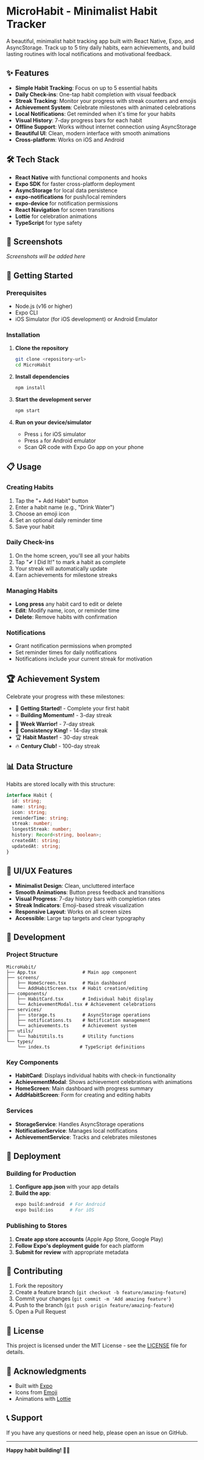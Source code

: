 # MicroHabit - Minimalist Habit Tracker

A beautiful, minimalist habit tracking app built with React Native, Expo, and AsyncStorage. Track up to 5 tiny daily habits, earn achievements, and build lasting routines with local notifications and motivational feedback.

## ✨ Features

- **Simple Habit Tracking**: Focus on up to 5 essential habits
- **Daily Check-ins**: One-tap habit completion with visual feedback
- **Streak Tracking**: Monitor your progress with streak counters and emojis
- **Achievement System**: Celebrate milestones with animated celebrations
- **Local Notifications**: Get reminded when it's time for your habits
- **Visual History**: 7-day progress bars for each habit
- **Offline Support**: Works without internet connection using AsyncStorage
- **Beautiful UI**: Clean, modern interface with smooth animations
- **Cross-platform**: Works on iOS and Android

## 🛠 Tech Stack

- **React Native** with functional components and hooks
- **Expo SDK** for faster cross-platform deployment
- **AsyncStorage** for local data persistence
- **expo-notifications** for push/local reminders
- **expo-device** for notification permissions
- **React Navigation** for screen transitions
- **Lottie** for celebration animations
- **TypeScript** for type safety

## 📱 Screenshots

*Screenshots will be added here*

## 🚀 Getting Started

### Prerequisites

- Node.js (v16 or higher)
- Expo CLI
- iOS Simulator (for iOS development) or Android Emulator

### Installation

1. **Clone the repository**
   ```bash
   git clone <repository-url>
   cd MicroHabit
   ```

2. **Install dependencies**
   ```bash
   npm install
   ```

3. **Start the development server**
   ```bash
   npm start
   ```

4. **Run on your device/simulator**
   - Press `i` for iOS simulator
   - Press `a` for Android emulator
   - Scan QR code with Expo Go app on your phone

## 📋 Usage

### Creating Habits

1. Tap the "+ Add Habit" button
2. Enter a habit name (e.g., "Drink Water")
3. Choose an emoji icon
4. Set an optional daily reminder time
5. Save your habit

### Daily Check-ins

1. On the home screen, you'll see all your habits
2. Tap "✔ I Did It!" to mark a habit as complete
3. Your streak will automatically update
4. Earn achievements for milestone streaks

### Managing Habits

- **Long press** any habit card to edit or delete
- **Edit**: Modify name, icon, or reminder time
- **Delete**: Remove habits with confirmation

### Notifications

- Grant notification permissions when prompted
- Set reminder times for daily notifications
- Notifications include your current streak for motivation

## 🏆 Achievement System

Celebrate your progress with these milestones:

- 🌱 **Getting Started!** - Complete your first habit
- ⭐ **Building Momentum!** - 3-day streak
- 💪 **Week Warrior!** - 7-day streak
- 👑 **Consistency King!** - 14-day streak
- 🏆 **Habit Master!** - 30-day streak
- 🔥 **Century Club!** - 100-day streak

## 📊 Data Structure

Habits are stored locally with this structure:

```typescript
interface Habit {
  id: string;
  name: string;
  icon: string;
  reminderTime: string;
  streak: number;
  longestStreak: number;
  history: Record<string, boolean>;
  createdAt: string;
  updatedAt: string;
}
```

## 🎨 UI/UX Features

- **Minimalist Design**: Clean, uncluttered interface
- **Smooth Animations**: Button press feedback and transitions
- **Visual Progress**: 7-day history bars with completion rates
- **Streak Indicators**: Emoji-based streak visualization
- **Responsive Layout**: Works on all screen sizes
- **Accessible**: Large tap targets and clear typography

## 🔧 Development

### Project Structure

```
MicroHabit/
├── App.tsx                 # Main app component
├── screens/
│   ├── HomeScreen.tsx      # Main dashboard
│   └── AddHabitScreen.tsx  # Habit creation/editing
├── components/
│   ├── HabitCard.tsx       # Individual habit display
│   └── AchievementModal.tsx # Achievement celebrations
├── services/
│   ├── storage.ts          # AsyncStorage operations
│   ├── notifications.ts    # Notification management
│   └── achievements.ts     # Achievement system
├── utils/
│   └── habitUtils.ts       # Utility functions
└── types/
    └── index.ts           # TypeScript definitions
```

### Key Components

- **HabitCard**: Displays individual habits with check-in functionality
- **AchievementModal**: Shows achievement celebrations with animations
- **HomeScreen**: Main dashboard with progress summary
- **AddHabitScreen**: Form for creating and editing habits

### Services

- **StorageService**: Handles AsyncStorage operations
- **NotificationService**: Manages local notifications
- **AchievementService**: Tracks and celebrates milestones

## 🚀 Deployment

### Building for Production

1. **Configure app.json** with your app details
2. **Build the app**:
   ```bash
   expo build:android  # For Android
   expo build:ios      # For iOS
   ```

### Publishing to Stores

1. **Create app store accounts** (Apple App Store, Google Play)
2. **Follow Expo's deployment guide** for each platform
3. **Submit for review** with appropriate metadata

## 🤝 Contributing

1. Fork the repository
2. Create a feature branch (`git checkout -b feature/amazing-feature`)
3. Commit your changes (`git commit -m 'Add amazing feature'`)
4. Push to the branch (`git push origin feature/amazing-feature`)
5. Open a Pull Request

## 📄 License

This project is licensed under the MIT License - see the [LICENSE](LICENSE) file for details.

## 🙏 Acknowledgments

- Built with [Expo](https://expo.dev/)
- Icons from [Emoji](https://emojipedia.org/)
- Animations with [Lottie](https://lottiefiles.com/)

## 📞 Support

If you have any questions or need help, please open an issue on GitHub.

---

**Happy habit building! 🌱✨** 